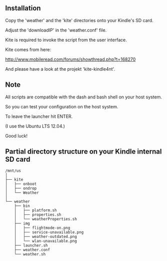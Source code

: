 ## Installation

Copy the 'weather' and the 'kite' directories onto your Kindle's SD card.

Adjust the 'downloadIP' in the 'weather.conf' file.

Kite is required to invoke the script from the user interface.

Kite comes from here:

http://www.mobileread.com/forums/showthread.php?t=168270

And please have a look at the projekt 'kite-kindle4nt'.


## Note

All scripts are compatible with the dash and bash shell on your host system.

So you can test your configuration on the host system.

To leave the launcher hit ENTER.

(I use the Ubuntu LTS 12.04.)

Good luck!


## Partial directory structure on your Kindle internal SD card

```
/mnt/us
│
├── kite
│   ├── onboot
│   ├── ondrop
│   └── Weather
│
└── weather
    ├── bin
    │   ├── platform.sh
    │   ├── properties.sh
    │   └── weatherProperties.sh
    ├── img
    │   ├── flightmode-on.png
    │   ├── service-unavailable.png
    │   ├── weather-outdated.png
    │   └── wlan-unavailable.png
    ├── launcher.sh
    ├── weather.conf
    └── weather.sh
```
